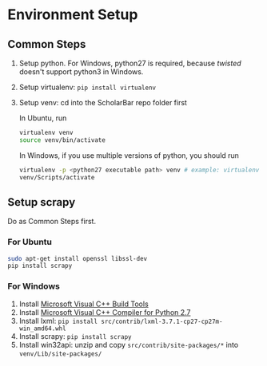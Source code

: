 # Environment Setup

## Common Steps

1. Setup python. For Windows, python27 is required, because *twisted* doesn't support python3 in Windows.
2. Setup virtualenv: `pip install virtualenv`
3. Setup venv: cd into the ScholarBar repo folder first

    In Ubuntu, run

    ```bash
    virtualenv venv
    source venv/bin/activate
    ````

    In Windows, if you use multiple versions of python, you should run
    ```bash
    virtualenv -p <python27 executable path> venv # example: virtualenv -p C:/Python27/python.exe venv
    venv/Scripts/activate
    ```

## Setup scrapy

Do as Common Steps first.

### For Ubuntu
```bash
sudo apt-get install openssl libssl-dev
pip install scrapy
````

### For Windows

1. Install [Microsoft Visual C++ Build Tools](https://www.microsoft.com/en-us/download/details.aspx?id=48159)
2. Install [Microsoft Visual C++ Compiler for Python 2.7](https://www.microsoft.com/en-us/download/details.aspx?id=44266)
3. Install lxml: `pip install src/contrib/lxml-3.7.1-cp27-cp27m-win_amd64.whl`
4. Install scrapy: `pip install scrapy`
5. Install win32api: unzip and copy `src/contrib/site-packages/*` into `venv/Lib/site-packages/`


